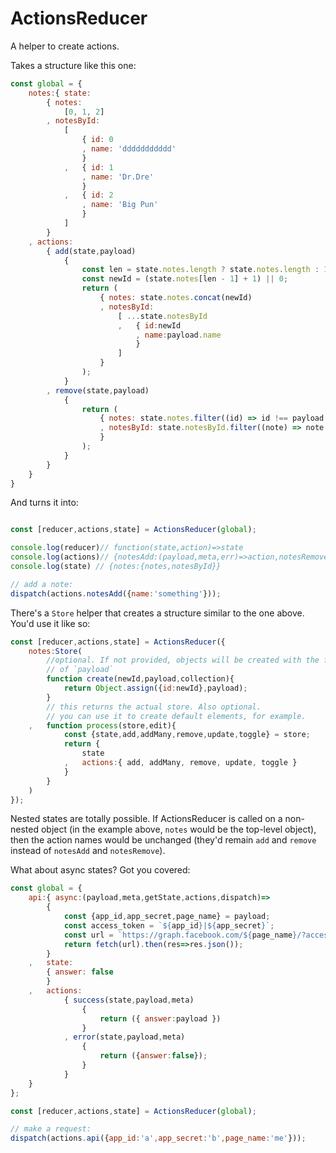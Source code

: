 # ActionsReducer


A helper to create actions.

Takes a structure like this one:

```js
const global = {
	notes:{ state:
		{ notes:
			[0, 1, 2]
		, notesById:
			[
				{ id: 0
				, name: 'ddddddddddd'
				}
			,	{ id: 1
				, name: 'Dr.Dre'
				}
			,	{ id: 2
				, name: 'Big Pun'
				}
			]
		}
	, actions:
		{ add(state,payload)
			{
				const len = state.notes.length ? state.notes.length : 1;
				const newId = (state.notes[len - 1] + 1) || 0;
				return (
					{ notes: state.notes.concat(newId)
					, notesById: 
						[ ...state.notesById
						,	{ id:newId
							, name:payload.name
							}
						]
					}
				);
			}
		, remove(state,payload)
			{
				return (
					{ notes: state.notes.filter((id) => id !== payload.id)
					, notesById: state.notesById.filter((note) => note.id !== payload.id)
					}
				);
			}
		}
	}
}
```

And turns it into:

```js

const [reducer,actions,state] = ActionsReducer(global);

console.log(reducer)// function(state,action)=>state
console.log(actions)// {notesAdd:(payload,meta,err)=>action,notesRemove:(payload,meta,err)=>action}
console.log(state) // {notes:{notes,notesById}}

// add a note:
dispatch(actions.notesAdd({name:'something'}));

```
There's a `Store` helper that creates a structure similar to the one above. You'd use it like so:

```js
const [reducer,actions,state] = ActionsReducer({
	notes:Store(
		//optional. If not provided, objects will be created with the full contents
		// of `payload`
		function create(newId,payload,collection){
			return Object.assign({id:newId},payload);
		}
		// this returns the actual store. Also optional.
		// you can use it to create default elements, for example.
	,	function process(store,edit){ 
			const {state,add,addMany,remove,update,toggle} = store;
			return {
				state
			,	actions:{ add, addMany, remove, update, toggle }	
			}
		}
	)
});
```

Nested states are totally possible. If ActionsReducer is called on a non-nested object (in the example above, `notes` would be the top-level object), then the action names would be unchanged (they'd remain `add` and `remove` instead of `notesAdd` and `notesRemove`).

What about async states? Got you covered:

```js
const global = { 
	api:{ async:(payload,meta,getState,actions,dispatch)=>
		{
			const {app_id,app_secret,page_name} = payload;
			const access_token = `${app_id}|${app_secret}`;
			const url = `https://graph.facebook.com/${page_name}/?access_token=${access_token}`;
			return fetch(url).then(res=>res.json());
		}
	,	state:
		{ answer: false
		}
	,	actions:
			{ success(state,payload,meta)
				{
					return ({ answer:payload })
				}
			, error(state,payload,meta)
				{
					return ({answer:false});
				}
			}
	}
};

const [reducer,actions,state] = ActionsReducer(global);

// make a request:
dispatch(actions.api({app_id:'a',app_secret:'b',page_name:'me'}));
```